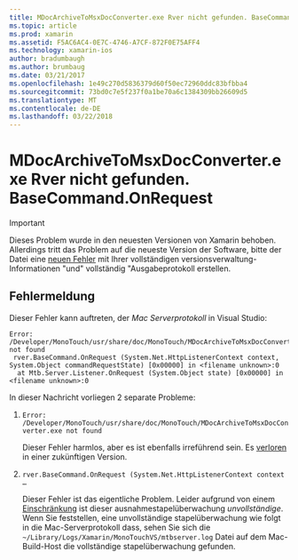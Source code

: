 ```yaml
---
title: MDocArchiveToMsxDocConverter.exe Rver nicht gefunden. BaseCommand.OnRequest
ms.topic: article
ms.prod: xamarin
ms.assetid: F5AC6AC4-0E7C-4746-A7CF-872F0E75AFF4
ms.technology: xamarin-ios
author: bradumbaugh
ms.author: brumbaug
ms.date: 03/21/2017
ms.openlocfilehash: 1e49c270d5836379d60f50ec72960ddc83bfbba4
ms.sourcegitcommit: 73bd0c7e5f237f0a1be70a6c1384309bb26609d5
ms.translationtype: MT
ms.contentlocale: de-DE
ms.lasthandoff: 03/22/2018
---
```

# <a name="mdocarchivetomsxdocconverterexe-not-found-rverbasecommandonrequest"></a>MDocArchiveToMsxDocConverter.exe Rver nicht gefunden. BaseCommand.OnRequest

> [!IMPORTANT]
> Dieses Problem wurde in den neuesten Versionen von Xamarin behoben. Allerdings tritt das Problem auf die neueste Version der Software, bitte der Datei eine [neuen Fehler](~/cross-platform/troubleshooting/questions/howto-file-bug.md) mit Ihrer vollständigen versionsverwaltung-Informationen "und" vollständig "Ausgabeprotokoll erstellen.


## <a name="error-message"></a>Fehlermeldung

Dieser Fehler kann auftreten, der *Mac Serverprotokoll* in Visual Studio:

```
Error: /Developer/MonoTouch/usr/share/doc/MonoTouch/MDocArchiveToMsxDocConverter.exe not found
 rver.BaseCommand.OnRequest (System.Net.HttpListenerContext context, System.Object commandRequestState) [0x00000] in <filename unknown>:0
  at Mtb.Server.Listener.OnRequest (System.Object state) [0x00000] in <filename unknown>:0
```

In dieser Nachricht vorliegen 2 separate Probleme:

1.  `Error: /Developer/MonoTouch/usr/share/doc/MonoTouch/MDocArchiveToMsxDocConverter.exe not found`

    Dieser Fehler harmlos, aber es ist ebenfalls irreführend sein. Es [verloren](https://bugzilla.xamarin.com/show_bug.cgi?id=21667) in einer zukünftigen Version.

2.  `rver.BaseCommand.OnRequest (System.Net.HttpListenerContext context …`

    Dieser Fehler ist das eigentliche Problem. Leider aufgrund von einem [Einschränkung](https://bugzilla.xamarin.com/show_bug.cgi?id=22080) ist dieser ausnahmestapelüberwachung *unvollständige*. Wenn Sie feststellen, eine unvollständige stapelüberwachung wie folgt in die Mac-Serverprotokoll dass, sehen Sie sich die `~/Library/Logs/Xamarin/MonoTouchVS/mtbserver.log` Datei auf dem Mac-Build-Host die vollständige stapelüberwachung gefunden.
